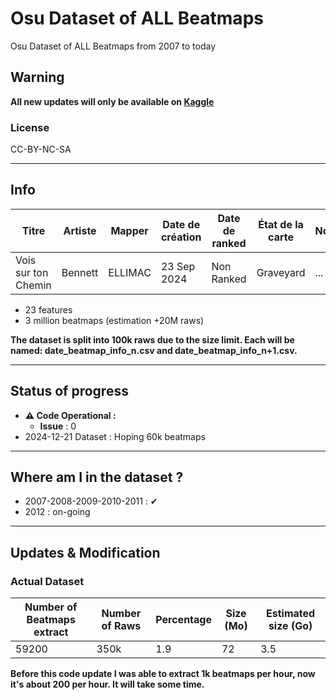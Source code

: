 # Osu Dataset of ALL Beatmaps
Osu Dataset of ALL Beatmaps from 2007 to today 

## Warning
**All new updates will only be available on [Kaggle](https://www.kaggle.com/datasets/ellimaaac/osu-dataset-of-all-beatmaps-from-2007-to-today)**

###  License
CC-BY-NC-SA

---

## Info

| Titre                | Artiste   | Mapper   | Date de création | Date de ranked | État de la carte | Nominator | Genre | Langue | Playcount | Likes | Length | BPM | Circle Count | Slider Count | Circle Size | HP Drain | Accuracy | Approach Rate | Star Rating | Game Mode | URL | Difficultés |
|----------------------|-----------|----------|------------------|----------------|------------------|-----------|-------|--------|-----------|-------|--------|-----|--------------|--------------|-------------|----------|----------|---------------|-------------|-----------|-----|-------------|
| Vois sur ton Chemin | Bennett   | ELLIMAC  | 23 Sep 2024     | Non Ranked     | Graveyard        | ...         | Other | French | 54        | 0     | 2:54   | 220 | 578          | 196          | 4           | 5        | 8        | 9             | 6.27        | osu!     | https://osu.ppy.sh/beatmapsets/2254185  | Insane      |

- 23 features 
- 3 million beatmaps (estimation +20M raws)

**The dataset is split into 100k raws due to the size limit. Each will be named: date_beatmap_info_n.csv and date_beatmap_info_n+1.csv.**

---
## Status of progress
- **⚠ Code Operational :**
  - **Issue** : 0
- 2024-12-21 Dataset : Hoping 60k beatmaps

---

## Where am I in the dataset ?
- 2007-2008-2009-2010-2011 : ✔
- 2012 : on-going

---

## Updates & Modification

### Actual Dataset

| Number of Beatmaps extract | Number of Raws  | Percentage | Size (Mo) | Estimated size (Go) |
|-------|-------|-------------|-------------|---------------------|
| 59200  | 350k	 | 1.9 | 72 | 3.5        |			

**Before this code update I was able to extract 1k beatmaps per hour, now it's about 200 per hour. It will take some time.**
